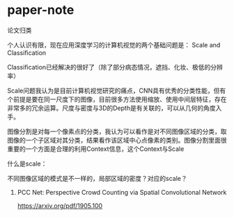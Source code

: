 # paper-note
论文归类



个人认识有限，现在应用深度学习的计算机视觉的两个基础问题是： Scale and Classification

Classification已经解决的很好了（除了部分病态情况，遮挡、化妆、极低的分辨率）

Scale问题我认为是目前计算机视觉研究的痛点，CNN具有优秀的分类性能，但有个前提是要在同一尺度下的图像，目前很多方法使用缩放、使用中间层特征，存在非常多的冗余运算。尺度与密度与3D的Depth是有关联的，可以从几何的角度入手。

图像分割是对每一个像素点的分类，我认为可以看作是对不同图像区域的分类，取图像的一个子区域对其分类，结果看作该区域中心点像素的类别。图像分割里面很重要的一个方面是合理的利用Context信息，这个Context与Scale

什么是scale：

不同图像区域的模式是不一样的，局部区域的密度？对应的scale？


1. PCC Net: Perspective Crowd Counting via Spatial Convolutional Network

   https://arxiv.org/pdf/1905.100
